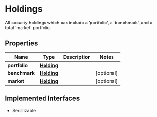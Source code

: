 

# Holdings

All security holdings which can include a 'portfolio', a 'benchmark', and a total 'market' portfolio.

## Properties

Name | Type | Description | Notes
------------ | ------------- | ------------- | -------------
**portfolio** | [**Holding**](Holding.md) |  | 
**benchmark** | [**Holding**](Holding.md) |  |  [optional]
**market** | [**Holding**](Holding.md) |  |  [optional]


## Implemented Interfaces

* Serializable



